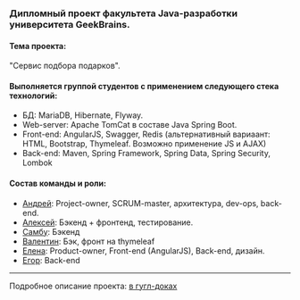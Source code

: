 <h3>Дипломный проект факультета Java-разработки университета GeekBrains.</h3>
<h4>Тема проекта:</h4>
"Сервис подбора подарков".
<h4>Выполняется группой студентов с применением следующего стека технологий:</h4>

<ul>
<li>БД: MariaDB, Hibernate, Flyway.</li>
<li>Web-server: Apache TomCat в составе Java Spring Boot.</li>
<li>Front-end: AngularJS, Swagger, Redis (альтернативный вариаант: HTML, Bootstrap, Thymeleaf. Возможно применение JS и AJAX)</li>
<li>Back-end: Maven, Spring Framework, Spring Data, Spring Security, Lombok</li>
</ul>

<h4>Состав команды и роли:</h4>

<ul>
<li><a href="https://github.com/BigElmo">Андрей</a>: Project-owner, SCRUM-master, архитектура, dev-ops, back-end.</li>
<li><a href="https://github.com/Lucifergio">Алексей</a>: Бэкенд + фронтенд, тестирование.</li>
<li><a href="https://github.com/starmanSN">Самбу</a>: Бэкенд</li>
<li><a href="https://github.com/kvv-9209">Валентин</a>: Бэк, фронт на thymeleaf</li>
<li><a href="https://github.com/Novikova-EY">Елена</a>: Product-owner, Front-end (AngularJS), Back-end, дизайн.</li>
<li><a href="https://github.com/Egor-Khaziev">Егор</a>: Back-end</li>
</ul>

<hr>
Подробное описание проекта: <a href="https://docs.google.com/document/d/1JalT0d-NrFb3reD91P5e70R5gDLTBG3z/edit?usp=sharing&ouid=106094704088529691884&rtpof=true&sd=true">в гугл-доках</a>